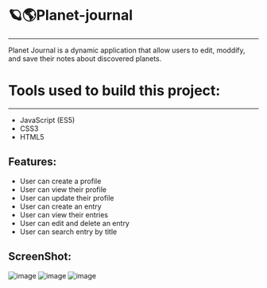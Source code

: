 # 🪐🌎Planet-journal
----

Planet Journal is a dynamic application that allow users to edit, moddify, and save their notes about discovered planets. 

# Tools used to build this project:
---
* JavaScript (ES5)
* CSS3
* HTML5

Features:
---
* User can create a profile
* User can view their profile
* User can update their profile
* User can create an entry
* User can view their entries
* User can edit and delete an entry
* User can search entry by title

ScreenShot:
---
![image](https://user-images.githubusercontent.com/69870979/108779885-735de700-751c-11eb-88ae-ca1ff08d2a9f.png)
![image](https://user-images.githubusercontent.com/69870979/108779961-8ffa1f00-751c-11eb-9aeb-6285a1a94d6f.png)
![image](https://user-images.githubusercontent.com/69870979/108779835-5cb79000-751c-11eb-895e-00da13b3c19e.png)
